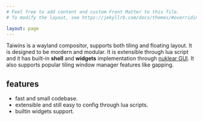 ```yaml
---
# Feel free to add content and custom Front Matter to this file.
# To modify the layout, see https://jekyllrb.com/docs/themes/#overriding-theme-defaults

layout: page
---
```


Taiwins is a wayland compositor, supports both tiling and floating layout. It is
designed to be mordern and modular. It is extensible through lua script and it
has built-in **shell** and **widgets** implementation through [nuklear
GUI](https://github.com/vurtun/nuklear). It also supports popular tiling window
manager features like gapping.


## features
- fast and small codebase.
- extensible and still easy to config through lua scripts.
- builtin widgets support.


